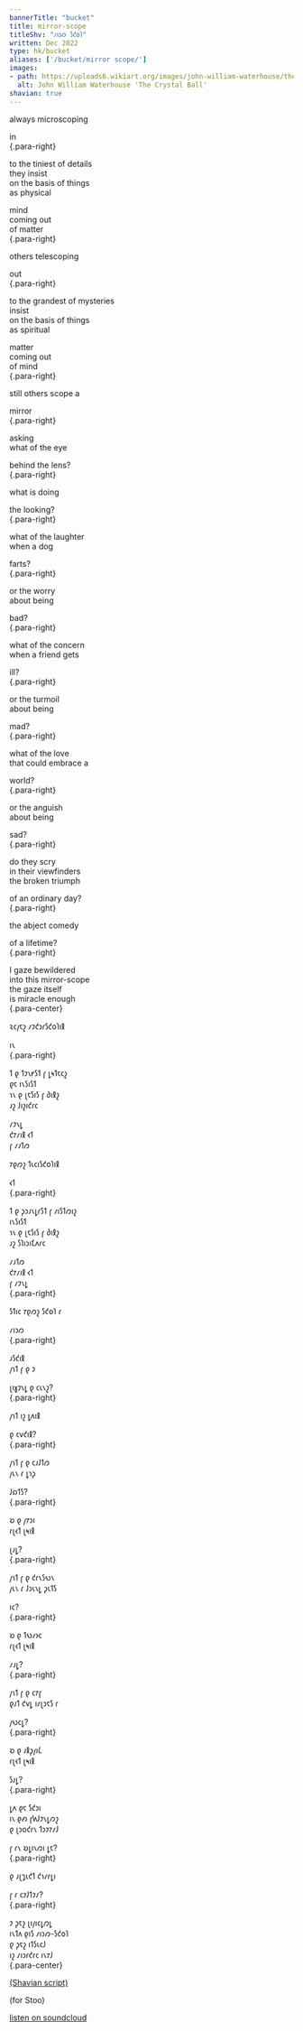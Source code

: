 ```yaml
---
bannerTitle: "bucket" 
title: mirror-scope
titleShv: "𐑥𐑦𐑮𐑼 𐑕𐑒𐑴𐑐"
written: Dec 2022
type: hk/bucket
aliases: ['/bucket/mirror scope/']
images:
- path: https://uploads6.wikiart.org/images/john-william-waterhouse/the-crystal-ball-1902.jpg 
  alt: John William Waterhouse 'The Crystal Ball'
shavian: true
---
```


<div class="latin">

<div class="middle-strip">

always microscoping 

in   
{.para-right}

to the tiniest of details   
they insist   
on the basis of things   
as physical   

mind  
coming out  
of matter  
{.para-right}

others telescoping  

out  
{.para-right}

to the grandest of mysteries  
insist  
on the basis of things  
as spiritual  

matter  
coming out  
of mind  
{.para-right}

still others scope a  

mirror  
{.para-right}

asking  
what of the eye  

behind the lens?  
{.para-right}

what is doing  

the looking?  
{.para-right}

what of the laughter  
when a dog  

farts?  
{.para-right}

or the worry  
about being  

bad?  
{.para-right}

what of the concern  
when a friend gets  

ill?  
{.para-right}

or the turmoil  
about being  

mad?  
{.para-right}

what of the love  
that could embrace a  

world?  
{.para-right}

or the anguish  
about being  

sad?  
{.para-right}

do they scry  
in their viewfinders  
the broken triumph  

of an ordinary day?  
{.para-right}

the abject comedy  

of a lifetime?  
{.para-right}

I gaze bewildered  
into this mirror-scope  
the gaze itself  
is miracle enough  
{.para-center}

</div>

</div>

<div class="shavian">

<div class="middle-strip">

𐑷𐑤𐑢𐑱𐑟 𐑥𐑲𐑒𐑮𐑩𐑕𐑒𐑴𐑐𐑦𐑙  
  
𐑦𐑯  
{.para-right}  
  
𐑑 𐑞 𐑑𐑲𐑯𐑾𐑕𐑑 𐑝 𐑛𐑰𐑑𐑱𐑤𐑟  
𐑞𐑱 𐑦𐑯𐑕𐑦𐑕𐑑  
𐑪𐑯 𐑞 𐑚𐑱𐑕𐑦𐑕 𐑝 𐑔𐑦𐑙𐑟  
𐑨𐑟 𐑓𐑦𐑟𐑦𐑒𐑩𐑤  
  
𐑥𐑲𐑯𐑛  
𐑒𐑳𐑥𐑦𐑙 𐑬𐑑  
𐑝 𐑥𐑨𐑑𐑼  
  
𐑳𐑞𐑼𐑟 𐑑𐑧𐑤𐑦𐑕𐑒𐑴𐑐𐑦𐑙  
  
𐑬𐑑  
{.para-right}
  
𐑑 𐑞 𐑜𐑮𐑨𐑯𐑛𐑩𐑕𐑑 𐑝 𐑥𐑦𐑕𐑑𐑼𐑦𐑟  
𐑦𐑯𐑕𐑦𐑕𐑑  
𐑪𐑯 𐑞 𐑚𐑱𐑕𐑦𐑕 𐑝 𐑔𐑦𐑙𐑟  
𐑨𐑟 𐑕𐑐𐑦𐑮𐑦𐑗𐑵𐑩𐑤  
  
𐑥𐑨𐑑𐑼  
𐑒𐑳𐑥𐑦𐑙 𐑬𐑑  
𐑝 𐑥𐑲𐑯𐑛  
{.para-right}
  
𐑕𐑑𐑦𐑤 𐑳𐑞𐑼𐑟 𐑕𐑒𐑴𐑐 𐑩  
  
𐑥𐑦𐑮𐑼  
{.para-right}
  
𐑨𐑕𐑒𐑦𐑙  
𐑢𐑪𐑑 𐑝 𐑞 𐑲  
  
𐑚𐑦𐑣𐑲𐑯𐑛 𐑞 𐑤𐑧𐑯𐑟?  
{.para-right}
  
𐑢𐑪𐑑 𐑦𐑟 𐑛𐑵𐑦𐑙  
  
𐑞 𐑤𐑫𐑒𐑦𐑙?  
{.para-right}
  
𐑢𐑪𐑑 𐑝 𐑞 𐑤𐑨𐑓𐑑𐑼  
𐑢𐑧𐑯 𐑩 𐑛𐑪𐑜  
  
𐑓𐑸𐑑𐑕?  
{.para-right}
  
𐑹 𐑞 𐑢𐑳𐑮𐑦  
𐑩𐑚𐑬𐑑 𐑚𐑰𐑦𐑙  
  
𐑚𐑨𐑛?  
{.para-right}
  
𐑢𐑪𐑑 𐑝 𐑞 𐑒𐑩𐑯𐑕𐑻𐑯  
𐑢𐑧𐑯 𐑩 𐑓𐑮𐑧𐑯𐑛 𐑜𐑧𐑑𐑕  
  
𐑦𐑤?  
{.para-right}
  
𐑹 𐑞 𐑑𐑻𐑥𐑶𐑤  
𐑩𐑚𐑬𐑑 𐑚𐑰𐑦𐑙  
  
𐑥𐑨𐑛?  
{.para-right}
  
𐑢𐑪𐑑 𐑝 𐑞 𐑤𐑳𐑝  
𐑞𐑨𐑑 𐑒𐑫𐑛 𐑦𐑥𐑚𐑮𐑱𐑕 𐑩  
  
𐑢𐑻𐑤𐑛?  
{.para-right}
  
𐑹 𐑞 𐑨𐑙𐑜𐑢𐑦𐑖  
𐑩𐑚𐑬𐑑 𐑚𐑰𐑦𐑙  
  
𐑕𐑨𐑛?  
{.para-right}
  
𐑛𐑵 𐑞𐑱 𐑕𐑒𐑮𐑦  
𐑦𐑯 𐑞𐑺 𐑝𐑿𐑓𐑲𐑯𐑛𐑼𐑟  
𐑞 𐑚𐑮𐑴𐑒𐑩𐑯 𐑑𐑮𐑲𐑳𐑥𐑓  
  
𐑝 𐑩𐑯 𐑹𐑛𐑦𐑯𐑼𐑦 𐑛𐑱?  
{.para-right}
  
𐑞 𐑨𐑚𐑡𐑧𐑒𐑑 𐑒𐑪𐑥𐑩𐑛𐑦  
  
𐑝 𐑩 𐑤𐑲𐑓𐑑𐑲𐑥?  
{.para-right}
  
𐑲 𐑜𐑱𐑟 𐑚𐑦𐑢𐑦𐑤𐑛𐑼𐑛  
𐑦𐑯𐑑𐑵 𐑞𐑦𐑕 𐑥𐑦𐑮𐑼-𐑕𐑒𐑴𐑐  
𐑞 𐑜𐑱𐑟 𐑦𐑑𐑕𐑧𐑤𐑓  
𐑦𐑟 𐑥𐑦𐑮𐑩𐑒𐑩𐑤 𐑦𐑯𐑳𐑓  
{.para-center}
  
  
[(Shavian script)](/shavian/intro)  
  
</div>  
  
</div>  
  
(for Stoo)  
  
[listen on soundcloud](https://soundcloud.com/hughku/mirror-scope)  
